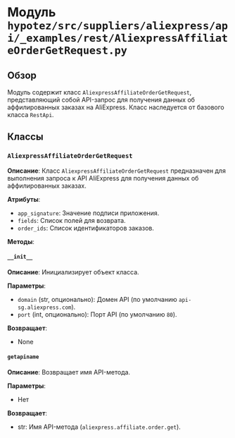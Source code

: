 # Модуль `hypotez/src/suppliers/aliexpress/api/_examples/rest/AliexpressAffiliateOrderGetRequest.py`

## Обзор

Модуль содержит класс `AliexpressAffiliateOrderGetRequest`, представляющий собой API-запрос для получения данных об аффилированных заказах на AliExpress.  Класс наследуется от базового класса `RestApi`.

## Классы

### `AliexpressAffiliateOrderGetRequest`

**Описание**: Класс `AliexpressAffiliateOrderGetRequest` предназначен для выполнения запроса к API AliExpress для получения данных об аффилированных заказах.

**Атрибуты**:

- `app_signature`:  Значение подписи приложения.
- `fields`:  Список полей для возврата.
- `order_ids`: Список идентификаторов заказов.


**Методы**:

#### `__init__`

**Описание**: Инициализирует объект класса.

**Параметры**:

- `domain` (str, опционально): Домен API (по умолчанию `api-sg.aliexpress.com`).
- `port` (int, опционально): Порт API (по умолчанию `80`).

**Возвращает**:
- None


#### `getapiname`

**Описание**: Возвращает имя API-метода.

**Параметры**:

- Нет

**Возвращает**:
- str: Имя API-метода (`aliexpress.affiliate.order.get`).